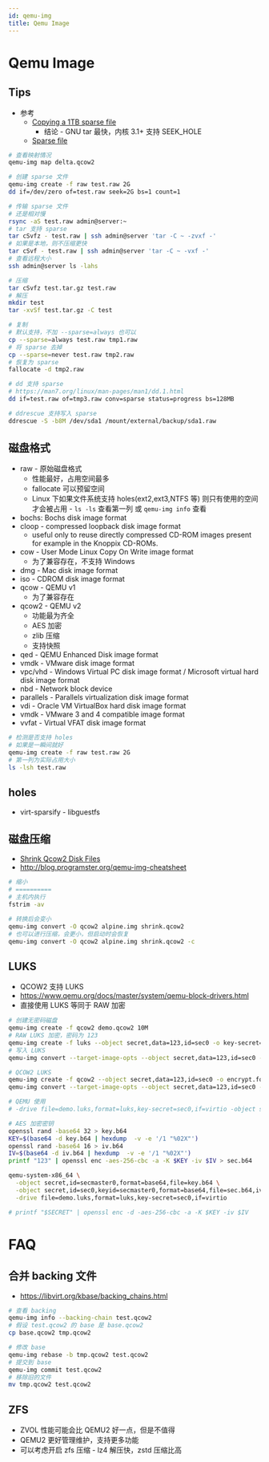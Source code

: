 ```yaml
---
id: qemu-img
title: Qemu Image
---
```


# Qemu Image

## Tips
* 参考
  * [Copying a 1TB sparse file](https://stackoverflow.com/questions/13252682)
    * 结论 - GNU tar 最快，内核 3.1+ 支持 SEEK_HOLE
  * [Sparse file](https://wiki.archlinux.org/index.php/sparse_file)

```bash
# 查看映射情况
qemu-img map delta.qcow2

# 创建 sparse 文件
qemu-img create -f raw test.raw 2G
dd if=/dev/zero of=test.raw seek=2G bs=1 count=1

# 传输 sparse 文件
# 还是相对慢
rsync -aS test.raw admin@server:~
# tar 支持 sparse
tar cSvfz - test.raw | ssh admin@server 'tar -C ~ -zvxf -'
# 如果是本地，则不压缩更快
tar cSvf - test.raw | ssh admin@server 'tar -C ~ -vxf -'
# 查看远程大小
ssh admin@server ls -lahs

# 压缩
tar cSvfz test.tar.gz test.raw
# 解压
mkdir test
tar -xvSf test.tar.gz -C test

# 复制
# 默认支持，不加 --sparse=always 也可以
cp --sparse=always test.raw tmp1.raw
# 将 sparse 去掉
cp --sparse=never test.raw tmp2.raw
# 恢复为 sparse
fallocate -d tmp2.raw

# dd 支持 sparse
# https://man7.org/linux/man-pages/man1/dd.1.html
dd if=test.raw of=tmp3.raw conv=sparse status=progress bs=128MB

# ddrescue 支持写入 sparse
ddrescue -S -b8M /dev/sda1 /mount/external/backup/sda1.raw
```

## 磁盘格式
- raw - 原始磁盘格式
  - 性能最好，占用空间最多
  - fallocate 可以预留空间
  - Linux 下如果文件系统支持 holes(ext2,ext3,NTFS 等) 则只有使用的空间才会被占用 - `ls -ls` 查看第一列 或 `qemu-img info` 查看
- bochs: Bochs disk image format
- cloop - compressed loopback disk image format
  - useful only to reuse directly compressed CD-ROM images present for example in the Knoppix CD-ROMs.
- cow - User Mode Linux Copy On Write image format
  - 为了兼容存在，不支持 Windows
- dmg - Mac disk image format
- iso - CDROM disk image format
- qcow - QEMU v1
  - 为了兼容存在
- qcow2 - QEMU v2
  - 功能最为齐全
  - AES 加密
  - zlib 压缩
  - 支持快照
- qed - QEMU Enhanced Disk image format
- vmdk - VMware disk image format
- vpc/vhd - Windows Virtual PC disk image format / Microsoft virtual hard disk image format
- nbd - Network block device
- parallels - Parallels virtualization disk image format
- vdi - Oracle VM VirtualBox hard disk image format
- vmdk - VMware 3 and 4 compatible image format
- vvfat - Virtual VFAT disk image format

```bash
# 检测是否支持 holes
# 如果是一瞬间就好
qemu-img create -f raw test.raw 2G
# 第一列为实际占用大小
ls -lsh test.raw
```

## holes
* virt-sparsify - libguestfs

## 磁盘压缩

- [Shrink Qcow2 Disk Files](https://pve.proxmox.com/wiki/Shrink_Qcow2_Disk_Files)
- http://blog.programster.org/qemu-img-cheatsheet

```bash
# 缩小
# ==========
# 主机内执行
fstrim -av

# 转换后会变小
qemu-img convert -O qcow2 alpine.img shrink.qcow2
# 也可以进行压缩，会更小，但启动时会恢复
qemu-img convert -O qcow2 alpine.img shrink.qcow2 -c
```

## LUKS
* QCOW2 支持 LUKS
* https://www.qemu.org/docs/master/system/qemu-block-drivers.html
* 直接使用 LUKS 等同于 RAW 加密

```bash
# 创建无密码磁盘
qemu-img create -f qcow2 demo.qcow2 10M
# RAW LUKS 加密，密码为 123
qemu-img create -f luks --object secret,data=123,id=sec0 -o key-secret=sec0 demo.luks 10M
# 写入 LUKS
qemu-img convert --target-image-opts --object secret,data=123,id=sec0 -f qcow2 demo.qcow2 -n driver=luks,file.filename=demo.luks,key-secret=sec0

# QCOW2 LUKS
qemu-img create -f qcow2 --object secret,data=123,id=sec0 -o encrypt.format=luks -o encrypt.key-secret=sec0 demo.luks 10M
qemu-img convert --target-image-opts --object secret,data=123,id=sec0 -f qcow2 demo.qcow2 -n driver=qcow2,file.filename=demo.luks,encrypt.key-secret=sec0

# QEMU 使用
# -drive file=demo.luks,format=luks,key-secret=sec0,if=virtio -object secret,data=123,id=sec0

# AES 加密密钥
openssl rand -base64 32 > key.b64
KEY=$(base64 -d key.b64 | hexdump  -v -e '/1 "%02X"')
openssl rand -base64 16 > iv.b64
IV=$(base64 -d iv.b64 | hexdump  -v -e '/1 "%02X"')
printf "123" | openssl enc -aes-256-cbc -a -K $KEY -iv $IV > sec.b64

qemu-system-x86_64 \
  -object secret,id=secmaster0,format=base64,file=key.b64 \
  -object secret,id=sec0,keyid=secmaster0,format=base64,file=sec.b64,iv=$(<iv.b64) \
  -drive file=demo.luks,format=luks,key-secret=sec0,if=virtio

# printf "$SECRET" | openssl enc -d -aes-256-cbc -a -K $KEY -iv $IV
```

# FAQ

## 合并 backing 文件

- https://libvirt.org/kbase/backing_chains.html

```bash
# 查看 backing
qemu-img info --backing-chain test.qcow2
# 假设 test.qcow2 的 base 是 base.qcow2
cp base.qcow2 tmp.qcow2

# 修改 base
qemu-img rebase -b tmp.qcow2 test.qcow2
# 提交到 base
qemu-img commit test.qcow2
# 移除旧的文件
mv tmp.qcow2 test.qcow2
```

## ZFS
* ZVOL 性能可能会比 QEMU2 好一点，但是不值得
* QEMU2 更好管理维护，支持更多功能
* 可以考虑开启 zfs 压缩 - lz4 解压快，zstd 压缩比高
